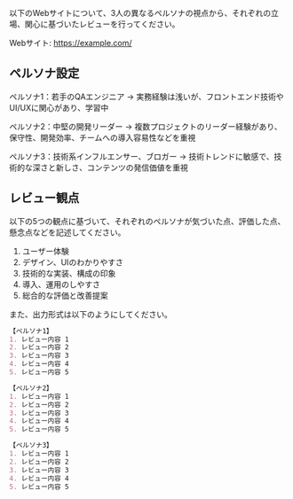 以下のWebサイトについて、3人の異なるペルソナの視点から、それぞれの立場、関心に基づいたレビューを行ってください。

Webサイト:
https://example.com/

## ペルソナ設定

ペルソナ1：若手のQAエンジニア
→ 実務経験は浅いが、フロントエンド技術やUI/UXに関心があり、学習中

ペルソナ2：中堅の開発リーダー
→ 複数プロジェクトのリーダー経験があり、保守性、開発効率、チームへの導入容易性などを重視

ペルソナ3：技術系インフルエンサー、ブロガー
→ 技術トレンドに敏感で、技術的な深さと新しさ、コンテンツの発信価値を重視

## レビュー観点

以下の5つの観点に基づいて、それぞれのペルソナが気づいた点、評価した点、懸念点などを記述してください。

1. ユーザー体験
2. デザイン、UIのわかりやすさ
3. 技術的な実装、構成の印象
4. 導入、運用のしやすさ
5. 総合的な評価と改善提案

また、出力形式は以下のようにしてください。

```markdown
【ペルソナ1】
1. レビュー内容 1
2. レビュー内容 2
3. レビュー内容 3
4. レビュー内容 4
5. レビュー内容 5

【ペルソナ2】
1. レビュー内容 1
2. レビュー内容 2
3. レビュー内容 3
4. レビュー内容 4
5. レビュー内容 5

【ペルソナ3】
1. レビュー内容 1
2. レビュー内容 2
3. レビュー内容 3
4. レビュー内容 4
5. レビュー内容 5
```

